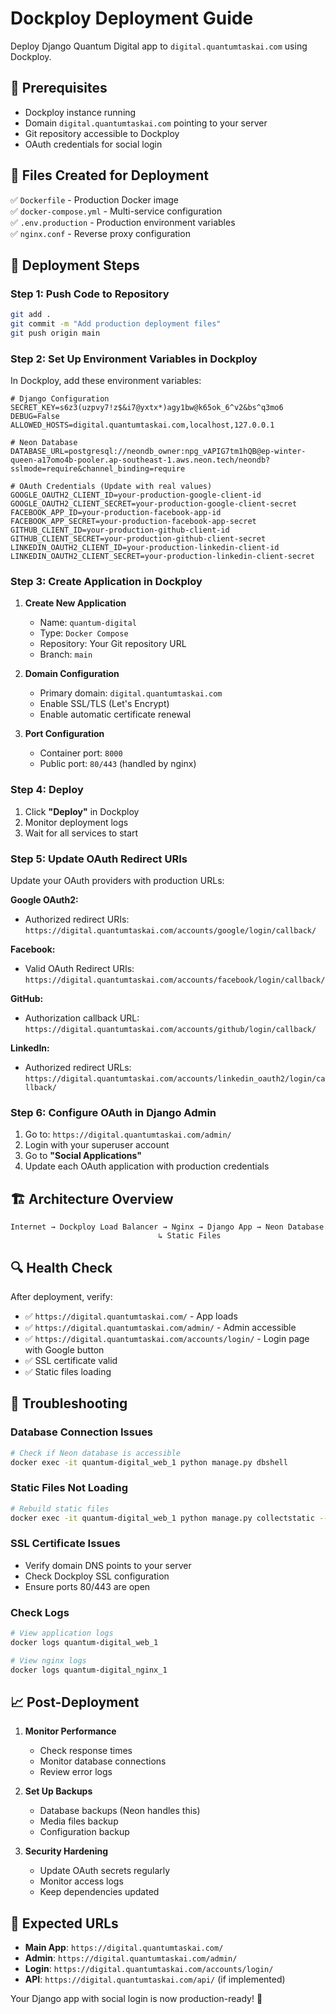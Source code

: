 # Dockploy Deployment Guide

Deploy Django Quantum Digital app to `digital.quantumtaskai.com` using Dockploy.

## 🚀 **Prerequisites**

- Dockploy instance running
- Domain `digital.quantumtaskai.com` pointing to your server
- Git repository accessible to Dockploy
- OAuth credentials for social login

## 📁 **Files Created for Deployment**

✅ `Dockerfile` - Production Docker image  
✅ `docker-compose.yml` - Multi-service configuration  
✅ `.env.production` - Production environment variables  
✅ `nginx.conf` - Reverse proxy configuration  

## 🔧 **Deployment Steps**

### **Step 1: Push Code to Repository**

```bash
git add .
git commit -m "Add production deployment files"
git push origin main
```

### **Step 2: Set Up Environment Variables in Dockploy**

In Dockploy, add these environment variables:

```env
# Django Configuration
SECRET_KEY=s6z3(uzpvy7!z$&i7@yxtx*)agy1bw@k65ok_6^v2&bs^q3mo6
DEBUG=False
ALLOWED_HOSTS=digital.quantumtaskai.com,localhost,127.0.0.1

# Neon Database
DATABASE_URL=postgresql://neondb_owner:npg_vAPIG7tm1hQB@ep-winter-queen-a17omo4b-pooler.ap-southeast-1.aws.neon.tech/neondb?sslmode=require&channel_binding=require

# OAuth Credentials (Update with real values)
GOOGLE_OAUTH2_CLIENT_ID=your-production-google-client-id
GOOGLE_OAUTH2_CLIENT_SECRET=your-production-google-client-secret
FACEBOOK_APP_ID=your-production-facebook-app-id
FACEBOOK_APP_SECRET=your-production-facebook-app-secret
GITHUB_CLIENT_ID=your-production-github-client-id
GITHUB_CLIENT_SECRET=your-production-github-client-secret
LINKEDIN_OAUTH2_CLIENT_ID=your-production-linkedin-client-id
LINKEDIN_OAUTH2_CLIENT_SECRET=your-production-linkedin-client-secret
```

### **Step 3: Create Application in Dockploy**

1. **Create New Application**
   - Name: `quantum-digital`
   - Type: `Docker Compose`
   - Repository: Your Git repository URL
   - Branch: `main`

2. **Domain Configuration**
   - Primary domain: `digital.quantumtaskai.com`
   - Enable SSL/TLS (Let's Encrypt)
   - Enable automatic certificate renewal

3. **Port Configuration**
   - Container port: `8000`
   - Public port: `80/443` (handled by nginx)

### **Step 4: Deploy**

1. Click **"Deploy"** in Dockploy
2. Monitor deployment logs
3. Wait for all services to start

### **Step 5: Update OAuth Redirect URIs**

Update your OAuth providers with production URLs:

**Google OAuth2:**
- Authorized redirect URIs: `https://digital.quantumtaskai.com/accounts/google/login/callback/`

**Facebook:**
- Valid OAuth Redirect URIs: `https://digital.quantumtaskai.com/accounts/facebook/login/callback/`

**GitHub:**
- Authorization callback URL: `https://digital.quantumtaskai.com/accounts/github/login/callback/`

**LinkedIn:**
- Authorized redirect URLs: `https://digital.quantumtaskai.com/accounts/linkedin_oauth2/login/callback/`

### **Step 6: Configure OAuth in Django Admin**

1. Go to: `https://digital.quantumtaskai.com/admin/`
2. Login with your superuser account
3. Go to **"Social Applications"**
4. Update each OAuth application with production credentials

## 🏗️ **Architecture Overview**

```
Internet → Dockploy Load Balancer → Nginx → Django App → Neon Database
                                 ↳ Static Files
```

## 🔍 **Health Check**

After deployment, verify:

- ✅ `https://digital.quantumtaskai.com/` - App loads
- ✅ `https://digital.quantumtaskai.com/admin/` - Admin accessible
- ✅ `https://digital.quantumtaskai.com/accounts/login/` - Login page with Google button
- ✅ SSL certificate valid
- ✅ Static files loading

## 🐛 **Troubleshooting**

### **Database Connection Issues**
```bash
# Check if Neon database is accessible
docker exec -it quantum-digital_web_1 python manage.py dbshell
```

### **Static Files Not Loading**
```bash
# Rebuild static files
docker exec -it quantum-digital_web_1 python manage.py collectstatic --noinput
```

### **SSL Certificate Issues**
- Verify domain DNS points to your server
- Check Dockploy SSL configuration
- Ensure ports 80/443 are open

### **Check Logs**
```bash
# View application logs
docker logs quantum-digital_web_1

# View nginx logs
docker logs quantum-digital_nginx_1
```

## 📈 **Post-Deployment**

1. **Monitor Performance**
   - Check response times
   - Monitor database connections
   - Review error logs

2. **Set Up Backups**
   - Database backups (Neon handles this)
   - Media files backup
   - Configuration backup

3. **Security Hardening**
   - Update OAuth secrets regularly
   - Monitor access logs
   - Keep dependencies updated

## 🎯 **Expected URLs**

- **Main App**: `https://digital.quantumtaskai.com/`
- **Admin**: `https://digital.quantumtaskai.com/admin/`
- **Login**: `https://digital.quantumtaskai.com/accounts/login/`
- **API**: `https://digital.quantumtaskai.com/api/` (if implemented)

Your Django app with social login is now production-ready! 🚀
